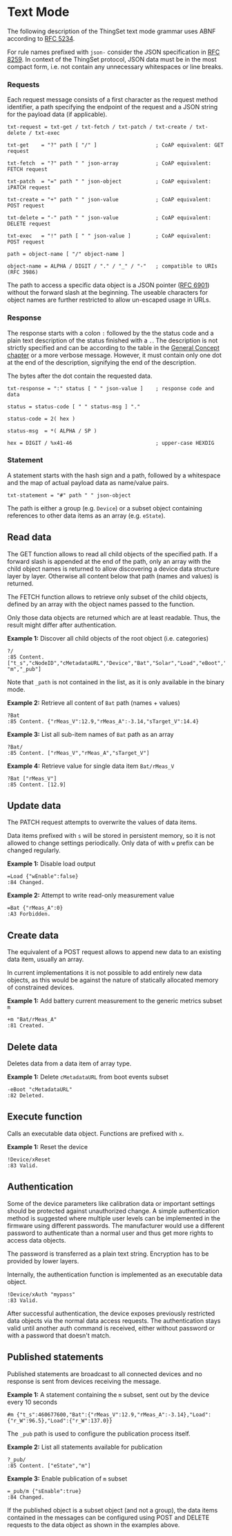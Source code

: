 # Text Mode

The following description of the ThingSet text mode grammar uses ABNF according to [RFC 5234](https://tools.ietf.org/html/rfc5234).

For rule names prefixed with `json-` consider the JSON specification in [RFC 8259](https://tools.ietf.org/html/rfc8259). In context of the ThingSet protocol, JSON data must be in the most compact form, i.e. not contain any unnecessary whitespaces or line breaks.

### Requests

Each request message consists of a first character as the request method identifier, a path specifying the endpoint of the request and a JSON string for the payload data (if applicable).

    txt-request = txt-get / txt-fetch / txt-patch / txt-create / txt-delete / txt-exec

    txt-get    = "?" path [ "/" ]                   ; CoAP equivalent: GET request

    txt-fetch  = "?" path " " json-array            ; CoAP equivalent: FETCH request

    txt-patch  = "=" path " " json-object           ; CoAP equivalent: iPATCH request

    txt-create = "+" path " " json-value            ; CoAP equivalent: POST request

    txt-delete = "-" path " " json-value            ; CoAP equivalent: DELETE request

    txt-exec   = "!" path [ " " json-value ]        ; CoAP equivalent: POST request

    path = object-name [ "/" object-name ]

    object-name = ALPHA / DIGIT / "." / "_" / "-"   ; compatible to URIs (RFC 3986)

The path to access a specific data object is a JSON pointer ([RFC 6901](https://tools.ietf.org/html/rfc6901)) without the forward slash at the beginning. The useable characters for object names are further restricted to allow un-escaped usage in URLs.

### Response

The response starts with a colon `:` followed by the the status code and a plain text description of the status finished with a `.`. The description is not strictly specified and can be according to the table in the [General Concept chapter](2a_general.md) or a more verbose message. However, it must contain only one dot at the end of the description, signifying the end of the description.

The bytes after the dot contain the requested data.

    txt-response = ":" status [ " " json-value ]    ; response code and data

    status = status-code [ " " status-msg ] "."

    status-code = 2( hex )

    status-msg  = *( ALPHA / SP )

    hex = DIGIT / %x41-46                           ; upper-case HEXDIG

### Statement

A statement starts with the hash sign and a path, followed by a whitespace and the map of actual payload data as name/value pairs.

    txt-statement = "#" path " " json-object

The path is either a group (e.g. `Device`) or a subset object containing references to other data items as an array (e.g. `eState`).

## Read data

The GET function allows to read all child objects of the specified path. If a forward slash is appended at the end of the path, only an array with the child object names is returned to allow discovering a device data structure layer by layer. Otherwise all content below that path (names and values) is returned.

The FETCH function allows to retrieve only subset of the child objects, defined by an array with the object names passed to the function.

Only those data objects are returned which are at least readable. Thus, the result might differ after authentication.

**Example 1:** Discover all child objects of the root object (i.e. categories)

    ?/
    :85 Content. ["t_s","cNodeID","cMetadataURL","Device","Bat","Solar","Load","eBoot","eState",
    "m","_pub"]

Note that `_path` is not contained in the list, as it is only available in the binary mode.

**Example 2:** Retrieve all content of `Bat` path (names + values)

    ?Bat
    :85 Content. {"rMeas_V":12.9,"rMeas_A":-3.14,"sTarget_V":14.4}

**Example 3:** List all sub-item names of `Bat` path as an array

    ?Bat/
    :85 Content. ["rMeas_V","rMeas_A","sTarget_V"]

**Example 4:** Retrieve value for single data item `Bat/rMeas_V`

    ?Bat ["rMeas_V"]
    :85 Content. [12.9]

## Update data

The PATCH request attempts to overwrite the values of data items.

Data items prefixed with `s` will be stored in persistent memory, so it is not allowed to change settings periodically. Only data of with `w` prefix can be changed regularly.

**Example 1:** Disable load output

    =Load {"wEnable":false}
    :84 Changed.

**Example 2:** Attempt to write read-only measurement value

    =Bat {"rMeas_A":0}
    :A3 Forbidden.

## Create data

The equivalent of a POST request allows to append new data to an existing data item, usually an array.

In current implementations it is not possible to add entirely new data objects, as this would be against the nature of statically allocated memory of constrained devices.

**Example 1:** Add battery current measurement to the generic metrics subset `m`

    +m "Bat/rMeas_A"
    :81 Created.

## Delete data

Deletes data from a data item of array type.

**Example 1:** Delete `cMetadataURL` from boot events subset

    -eBoot "cMetadataURL"
    :82 Deleted.

## Execute function

Calls an executable data object. Functions are prefixed with `x`.

**Example 1:** Reset the device

    !Device/xReset
    :83 Valid.

## Authentication

Some of the device parameters like calibration data or important settings should be protected against unauthorized change. A simple authentication method is suggested where multiple user levels can be implemented in the firmware using different passwords. The manufacturer would use a different password to authenticate than a normal user and thus get more rights to access data objects.

The password is transferred as a plain text string. Encryption has to be provided by lower layers.

Internally, the authentication function is implemented as an executable data object.

    !Device/xAuth "mypass"
    :83 Valid.

After successful authentication, the device exposes previously restricted data objects via the normal data access requests. The authentication stays valid until another auth command is received, either without password or with a password that doesn't match.

## Published statements

Published statements are broadcast to all connected devices and no response is sent from devices receiving the message.

**Example 1:** A statement containing the `m` subset, sent out by the device every 10 seconds

    #m {"t_s":460677600,"Bat":{"rMeas_V":12.9,"rMeas_A":-3.14},"Load":{"r_W":96.5},"Load":{"r_W":137.0}}

The `_pub` path is used to configure the publication process itself.

**Example 2:** List all statements available for publication

    ?_pub/
    :85 Content. ["eState","m"]

**Example 3:** Enable publication of `m` subset

    =_pub/m {"sEnable":true}
    :84 Changed.

If the published object is a subset object (and not a group), the data items contained in the messages can be configured using POST and DELETE requests to the data object as shown in the examples above.
